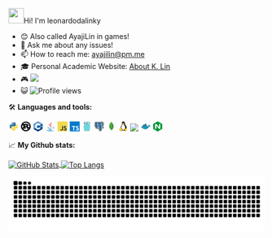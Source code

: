 <img src="https://raw.githubusercontent.com/iampavangandhi/iampavangandhi/master/gifs/Hi.gif" width="30px" height="30px">Hi! I'm leonardodalinky

* 😊 Also called AyajiLin in games!
* 💬 Ask me about any issues!
* 📫 How to reach me: [ayajilin@pm.me](mailto:ayajilin@pm.me)
* 🎓 Personal Academic Website: [About K. Lin](https://leonardodalinky.github.io/researcher/)
* 🎮 [![](https://dcbadge.limes.pink/api/shield/563254318585610240?style=flat)](https://discordapp.com/users/563254318585610240)
* 😺 ![Profile views](https://komarev.com/ghpvc/?username=leonardodalinky&color=brightgreen)

🛠 **Languages and tools:**  

[<code><img height="20" src="https://raw.githubusercontent.com/devicons/devicon/master/icons/python/python-original.svg"></code>](https://www.python.org/)
[<code><img height="20" src="https://raw.githubusercontent.com/devicons/devicon/master/icons/rust/rust-original.svg"></code>](https://www.rust-lang.org/)
[<code><img height="20" src="https://raw.githubusercontent.com/devicons/devicon/master/icons/cplusplus/cplusplus-original.svg"></code>](https://cplusplus.com/)
[<code><img height="20" src="https://raw.githubusercontent.com/devicons/devicon/master/icons/java/java-original.svg"></code>](https://www.java.com/)
[<code><img height="20" src="https://raw.githubusercontent.com/devicons/devicon/master/icons/javascript/javascript-original.svg"></code>](https://www.javascript.com/)
[<code><img height="20" src="https://raw.githubusercontent.com/devicons/devicon/master/icons/typescript/typescript-original.svg"></code>](https://www.typescriptlang.org/)
[<code><img height="20" src="https://raw.githubusercontent.com/devicons/devicon/master/icons/go/go-original.svg"></code>](https://go.dev/)
[<code><img height="20" src="https://raw.githubusercontent.com/devicons/devicon/master/icons/postgresql/postgresql-original.svg"></code>](https://www.postgresql.org/)
[<code><img height="20" src="https://raw.githubusercontent.com/devicons/devicon/master/icons/mongodb/mongodb-original.svg"></code>](https://www.mongodb.com/)
[<code><img height="20" src="https://raw.githubusercontent.com/devicons/devicon/master/icons/linux/linux-original.svg"></code>](https://www.linux.org/)
[<code><img height="20" src="https://avatars.githubusercontent.com/u/5167332"></code>](https://manjaro.org/)
[<code><img height="20" src="https://raw.githubusercontent.com/devicons/devicon/master/icons/docker/docker-original.svg"></code>](https://www.docker.com/)
[<code><img height="20" src="https://raw.githubusercontent.com/devicons/devicon/master/icons/nginx/nginx-original.svg"></code>](https://www.nginx.com/)

📈 **My Github stats:**

<a href="https://github.com/leonardodalinky/">
  <img align="center" alt="GitHub Stats" src="https://github-readme-stats.vercel.app/api?username=leonardodalinky&show_icons=true&bg_color=30,e96443,904e95&title_color=fff&text_color=fff&include_all_commits=true&count_private=true" />
</a>

<a href="https://github.com/leonardodalinky/">
  <img align="center" alt="Top Langs" src="https://github-readme-stats.vercel.app/api/top-langs/?username=leonardodalinky&layout=compact&theme=dracula&langs_count=6&exclude_repo=lpsolve-android" />
</a>

![Snake animation](https://raw.githubusercontent.com/leonardodalinky/leonardodalinky/snake/github-contribution-grid-snake.svg)
